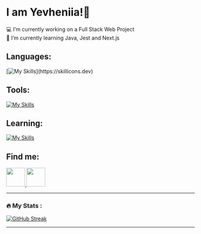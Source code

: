 # I am Yevheniia!👋
💻 I’m currently working on a Full Stack Web Project<br>📖 I’m currently learning Java, Jest and Next.js<br>

## Languages:
[![My Skills](https://skillicons.dev/icons?i=html,css,js,ts,materialui,tailwind,mongodb,nodejs,express,react,)](https://skillicons.dev)

## Tools:
[![My Skills](https://skillicons.dev/icons?i=git,postman,vite,vscode,idea,atom,figma)](https://skillicons.dev)

## Learning:
[![My Skills](https://skillicons.dev/icons?i=java,jest,nextjs)](https://skillicons.dev)

## Find me:
<a href="https://medium.com/@yevheniiasimaka"> 
<img src="https://cdn-icons-png.flaticon.com/512/5968/5968906.png" width="50px" height="50px" />
</a><a href="[https://medium.com/@yevheniiasimaka](https://dribbble.com/YevheniiaS)"> 
<img src="   https://cdn-icons-png.flaticon.com/512/3536/3536685.png " width="50px" height="50px" />
</a>

<br>

---
### :fire: My Stats :

[![GitHub Streak](https://streak-stats.demolab.com?user=YevheniiaSimaka&theme=gotham&hide_border=true)](https://git.io/streak-stats) 

---


